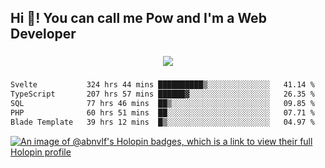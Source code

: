 <h2 align="left">Hi 👋! You can call me Pow and I'm a Web Developer</h2>

###

<div align="center">
  <img src="https://profile-counter.glitch.me/abnvlf/count.svg?"  />
</div>

###

<!--START_SECTION:waka-->

```txt
Svelte           324 hrs 44 mins ██████████▒░░░░░░░░░░░░░░   41.14 %
TypeScript       207 hrs 57 mins ██████▓░░░░░░░░░░░░░░░░░░   26.35 %
SQL              77 hrs 46 mins  ██▒░░░░░░░░░░░░░░░░░░░░░░   09.85 %
PHP              60 hrs 51 mins  ██░░░░░░░░░░░░░░░░░░░░░░░   07.71 %
Blade Template   39 hrs 12 mins  █▒░░░░░░░░░░░░░░░░░░░░░░░   04.97 %
```

<!--END_SECTION:waka-->
<!-- <img src="https://raw.githubusercontent.com/abnvlf/abnvlf/output/snake.svg" alt="Snake animation" /> -->

<!-- <a href="https://open.spotify.com/user/31py3qwahsl76foqwc5f55butple">
  <img src="https://spotify-recently-played-readme.vercel.app/api?user=31py3qwahsl76foqwc5f55butple&count=5&unique=false" alt="Spotify recently played"  />
</a> -->

[![An image of @abnvlf's Holopin badges, which is a link to view their full Holopin profile](https://holopin.me/abnvlf)](https://holopin.io/@abnvlf)

###

